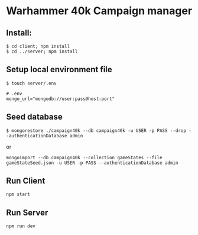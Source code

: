 # Warhammer 40k Campaign manager

## Install:
```
$ cd client; npm install
$ cd ../server; npm install
```

## Setup local environment file
```
$ touch server/.env

# .env
mongo_url="mongodb://user:pass@host:port"
```

## Seed database
```
$ mongorestore ./campaign40k --db campaign40k -u USER -p PASS --drop --authenticationDatabase admin
```
or
```
mongoimport --db campaign40k --collection gameStates --file gameStateSeed.json -u USER -p PASS --authenticationDatabase admin
```

## Run Client
```
npm start
```

## Run Server
```
npm run dev
```
